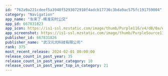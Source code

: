 ```yaml
---
id: "762a9a221cdeef5a3948f5293072910f4adcb17736c3bda9ac575fc191759004"
category: "Navigation"
app_name: "车来了-精准实时公交"
app_id: 667831823
app_icon: https://is1-ssl.mzstatic.com/image/thumb/Purple116/v4/d0/0a/e5/d00ae5d4-9df2-f20b-3df5-476d7f1116d1/AppIcon-0-0-1x_U007emarketing-0-5-0-0-85-220.png/1024x1024bb.png
app_screenshot: https://is1-ssl.mzstatic.com/image/thumb/PurpleSource116/v4/2b/30/f8/2b30f834-c897-92cf-a080-e62c999e271b/2523804d-cad2-47d6-b3a5-47228c6a2bf5_ios-12-_01.jpg/1242x2688bb.png
publisher_id: 667831826
publisher_name: "武汉元光科技有限公司"
rank: 375
most_recent_release: 2024-02-01 00:00:00
release_count_in_past_year: 35
release_count_in_past_year_category: 10
release_count_in_past_year_top_in_category: 21
---
```


